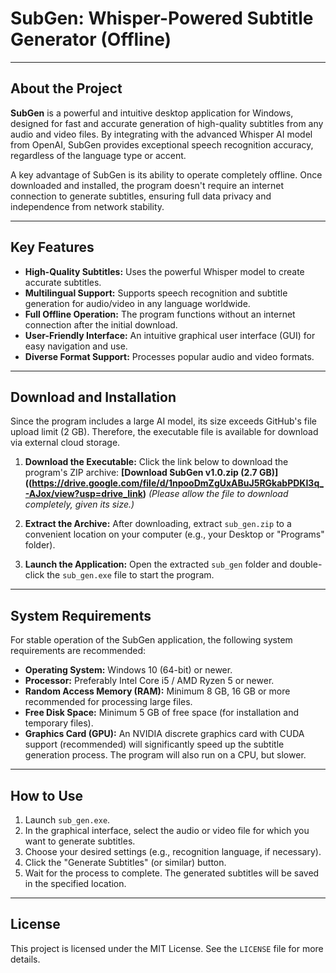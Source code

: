 # SubGen: Whisper-Powered Subtitle Generator (Offline)

---

## About the Project

**SubGen** is a powerful and intuitive desktop application for Windows, designed for fast and accurate generation of high-quality subtitles from any audio and video files. By integrating with the advanced Whisper AI model from OpenAI, SubGen provides exceptional speech recognition accuracy, regardless of the language type or accent.

A key advantage of SubGen is its ability to operate completely offline. Once downloaded and installed, the program doesn't require an internet connection to generate subtitles, ensuring full data privacy and independence from network stability.

---

## Key Features

* **High-Quality Subtitles:** Uses the powerful Whisper model to create accurate subtitles.
* **Multilingual Support:** Supports speech recognition and subtitle generation for audio/video in any language worldwide.
* **Full Offline Operation:** The program functions without an internet connection after the initial download.
* **User-Friendly Interface:** An intuitive graphical user interface (GUI) for easy navigation and use.
* **Diverse Format Support:** Processes popular audio and video formats.

---

## Download and Installation

Since the program includes a large AI model, its size exceeds GitHub's file upload limit (2 GB). Therefore, the executable file is available for download via external cloud storage.

1.  **Download the Executable:**
    Click the link below to download the program's ZIP archive:
    **[Download SubGen v1.0.zip (2.7 GB)]((https://drive.google.com/file/d/1npooDmZgUxABuJ5RGkabPDKI3q_-AJox/view?usp=drive_link)**
    *(Please allow the file to download completely, given its size.)*

2.  **Extract the Archive:**
    After downloading, extract `sub_gen.zip` to a convenient location on your computer (e.g., your Desktop or "Programs" folder).

3.  **Launch the Application:**
    Open the extracted `sub_gen` folder and double-click the `sub_gen.exe` file to start the program.

---

## System Requirements

For stable operation of the SubGen application, the following system requirements are recommended:

* **Operating System:** Windows 10 (64-bit) or newer.
* **Processor:** Preferably Intel Core i5 / AMD Ryzen 5 or newer.
* **Random Access Memory (RAM):** Minimum 8 GB, 16 GB or more recommended for processing large files.
* **Free Disk Space:** Minimum 5 GB of free space (for installation and temporary files).
* **Graphics Card (GPU):** An NVIDIA discrete graphics card with CUDA support (recommended) will significantly speed up the subtitle generation process. The program will also run on a CPU, but slower.

---

## How to Use

1.  Launch `sub_gen.exe`.
2.  In the graphical interface, select the audio or video file for which you want to generate subtitles.
3.  Choose your desired settings (e.g., recognition language, if necessary).
4.  Click the "Generate Subtitles" (or similar) button.
5.  Wait for the process to complete. The generated subtitles will be saved in the specified location.

---

## License

This project is licensed under the MIT License. See the `LICENSE` file for more details.

